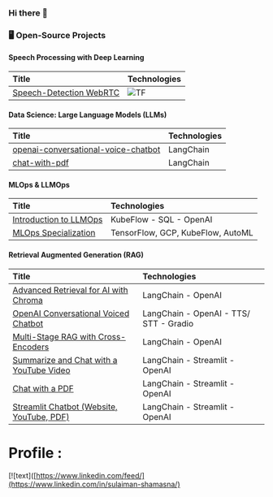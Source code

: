 ### Hi there 👋

<!--
**sulaiman-shamasna/sulaiman-shamasna** is a ✨ _special_ ✨ repository because its `README.md` (this file) appears on your GitHub profile.

Here are some ideas to get you started:

- 🔭 I’m currently working on ...
- 🌱 I’m currently learning ...
- 👯 I’m looking to collaborate on ...
- 🤔 I’m looking for help with ...
- 💬 Ask me about ...
- 📫 How to reach me: ...
- 😄 Pronouns: ...
- ⚡ Fun fact: ...
-->

### 🖥️ Open-Source Projects

#### Speech Processing with Deep Learning

| Title | Technologies |
|:--|:--|
| [Speech-Detection WebRTC](https://github.com/sulaiman-shamasna/speech-detection-WebRTC) | ![TF](https://img.shields.io/badge/TF-black?style=flat-square&logo=tensorflow) |

#### Data Science: Large Language Models (LLMs)

| Title | Technologies |
|:--|:--|
| [openai-conversational-voice-chatbot](https://github.com/sulaiman-shamasna/openai-conversational-voice-chatbot) | LangChain |
| [chat-with-pdf](https://github.com/sulaiman-shamasna/chat-with-pdf) | LangChain |

#### MLOps & LLMOps

| Title | Technologies |
|:--|:--|
| [Introduction to LLMOps](https://github.com/sulaiman-shamasna/LLMOps) | KubeFlow - SQL - OpenAI |
| [MLOps Specialization](https://github.com/sulaiman-shamasna/Machine-Learning-Engineering-for-Production-MLOps-Specialization) | TensorFlow, GCP, KubeFlow, AutoML |

#### Retrieval Augmented Generation (RAG)

| Title | Technologies |
|:--|:--|
| [Advanced Retrieval for AI with Chroma](https://github.com/sulaiman-shamasna/Advanced-Retrieval-for-AI-with-Chroma) | LangChain - OpenAI |
| [OpenAI Conversational Voiced Chatbot](https://github.com/sulaiman-shamasna/openai-conversational-voice-chatbot) | LangChain - OpenAI - TTS/ STT - Gradio |
| [Multi-Stage RAG with Cross-Encoders](https://github.com/sulaiman-shamasna/multi-stage-rag-with-cross-encoders) | LangChain - OpenAI |
| [Summarize and Chat with a YouTube Video](https://github.com/sulaiman-shamasna/summarize-and-chat-with-youtube-video) | LangChain - Streamlit - OpenAI |
| [Chat with a PDF](https://github.com/sulaiman-shamasna/chat-with-pdf) | LangChain - Streamlit - OpenAI |
| [Streamlit Chatbot (Website, YouTube, PDF)](https://github.com/sulaiman-shamasna/streamlit-chatbot-openai) | LangChain - Streamlit - OpenAI |


# Profile : 
[![text]([https://www.linkedin.com/feed/](https://www.linkedin.com/in/sulaiman-shamasna/)
